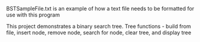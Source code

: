 BSTSampleFile.txt is an example of how a text file needs to be formatted for use with this program

This project demonstrates a binary search tree.
Tree functions - build from file, insert node, remove node, search for node, clear tree, and display tree
